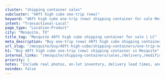 ```yaml
---
cluster: "shipping container sales"
subcluster: "40ft high cube one-trip (new)"
keyword: "40ft high cube one-trip (new) shipping container for sale Mesquite, TX"
intent: "Transactional-Local"
page_type: "Location-Product"
city: "Mesquite, TX"
title_tag: "Mesquite 40ft high cube shipping container for sale | LC"
meta_description: "Buy one-trip (new) 40ft high cube shipping container sale with local delivery in Mesquite, TX. LC Container — local Since 2003. Request a fast quote today."
url_slug: "/mesquite/buy/40ft-high-cube/shipping-containers/one-trip-new"
h1: "Buy 40ft high cube one-trip (new) shipping container in Mesquite"
internal_links: "/mesquite/shipping-containers/sales,/delivery,/modifications"
priority: 1
notes: "Include real photos, on-lot inventory, delivery lead times, and financing info."
noindex: false
---
```


<!-- TODO: Add unique city/inventory copy, images, and internal links here. -->
